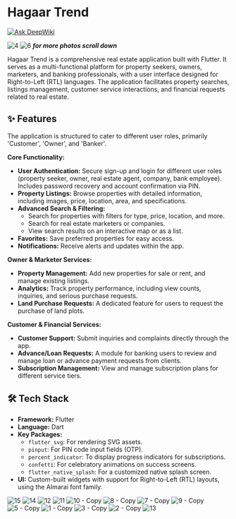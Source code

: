 # Hagaar Trend
[![Ask DeepWiki](https://devin.ai/assets/askdeepwiki.png)](https://deepwiki.com/Mohamed123-r/hagaar_trend)


![4](https://github.com/user-attachments/assets/a66e1b5f-f1ba-45d5-affc-45ade41a2ca0)
![6](https://github.com/user-attachments/assets/d2a3ea3a-b8bf-420d-a634-d8ab971ab281)
***for more photos scroll down***


Hagaar Trend is a comprehensive real estate application built with Flutter. It serves as a multi-functional platform for property seekers, owners, marketers, and banking professionals, with a user interface designed for Right-to-Left (RTL) languages. The application facilitates property searches, listings management, customer service interactions, and financial requests related to real estate.

## ✨ Features


The application is structured to cater to different user roles, primarily 'Customer', 'Owner', and 'Banker'.

**Core Functionality:**
*   **User Authentication:** Secure sign-up and login for different user roles (property seeker, owner, real estate agent, company, bank employee). Includes password recovery and account confirmation via PIN.
*   **Property Listings:** Browse properties with detailed information, including images, price, location, area, and specifications.
*   **Advanced Search & Filtering:**
    *   Search for properties with filters for type, price, location, and more.
    *   Search for real estate marketers or companies.
    *   View search results on an interactive map or as a list.
*   **Favorites:** Save preferred properties for easy access.
*   **Notifications:** Receive alerts and updates within the app.

**Owner & Marketer Services:**
*   **Property Management:** Add new properties for sale or rent, and manage existing listings.
*   **Analytics:** Track property performance, including view counts, inquiries, and serious purchase requests.
*   **Land Purchase Requests:** A dedicated feature for users to request the purchase of land plots.

**Customer & Financial Services:**
*   **Customer Support:** Submit inquiries and complaints directly through the app.
*   **Advance/Loan Requests:** A module for banking users to review and manage loan or advance payment requests from clients.
*   **Subscription Management:** View and manage subscription plans for different service tiers.

## 🛠️ Tech Stack

*   **Framework:** Flutter
*   **Language:** Dart
*   **Key Packages:**
    *   `flutter_svg`: For rendering SVG assets.
    *   `pinput`: For PIN code input fields (OTP).
    *   `percent_indicator`: To display progress indicators for subscriptions.
    *   `confetti`: For celebratory animations on success screens.
    *   `flutter_native_splash`: For a customized native splash screen.
*   **UI:** Custom-built widgets with support for Right-to-Left (RTL) layouts, using the Almarai font family.

![15](https://github.com/user-attachments/assets/812d9a0d-cc33-4ce5-a16e-cd07ee5921ff)
![14](https://github.com/user-attachments/assets/30aef9d7-3dcf-4119-8cf1-0f8f1a3004d2)
![12](https://github.com/user-attachments/assets/f505713c-8315-4c17-a7da-ad7251e617a8)
![11](https://github.com/user-attachments/assets/90af6f96-4a68-47ff-9286-045e27221f11)
![10 - Copy](https://github.com/user-attachments/assets/e6295cd2-baf2-4f4b-b73e-59113a0abd43)
![8 - Copy](https://github.com/user-attachments/assets/36097acb-2828-4e66-b38b-1598d82a203b)
![7 - Copy](https://github.com/user-attachments/assets/009f6f73-a481-4133-92fc-c8be877bdaab)
![9 - Copy](https://github.com/user-attachments/assets/f1d2e405-e6bb-4681-af4e-e79dcf2a609a)
![5 - Copy](https://github.com/user-attachments/assets/397516ff-fe9c-4abc-9477-5350434545f3)
![1 - Copy](https://github.com/user-attachments/assets/68a988ee-49ed-4945-84a7-f3f5b074322a)
![3 - Copy](https://github.com/user-attachments/assets/e0eabb04-702f-4a81-9c0c-b692f776ce9e)
![2 - Copy](https://github.com/user-attachments/assets/62b6f1b7-a4e8-4207-9b19-0f3764c75bca)
![13](https://github.com/user-attachments/assets/f41f72bc-9c31-4aca-b667-44dac5008b76)
